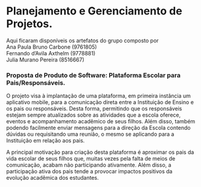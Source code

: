 # Planejamento e Gerenciamento de Projetos.
Aqui ficaram disponíveis os artefatos do grupo composto por  
Ana Paula Bruno Carbone (9761805)  
Fernando d’Avila Axthelm (9778881)  
Julia Murano Pereira (8516667)  

### Proposta de Produto de Software: Plataforma Escolar para Pais/Responsáveis. 
  O projeto visa à implantação de uma plataforma, em primeira instância um aplicativo mobile,  para a comunicação direta entre a Instituição de Ensino e os pais ou responsáveis. Desta forma, permitindo que os responsáveis estejam sempre atualizados sobre as atividades que a escola oferece, eventos e acompanhamento acadêmico de seus filhos. Além disso, também podendo facilmente enviar mensagens para a direção da Escola contendo dúvidas ou requisitando uma reunião, o mesmo se aplicando para a Instituição em relação aos pais. 
  
  A principal motivação para criação desta plataforma é aproximar os pais da vida escolar de seus filhos que, muitas vezes pela falta de meios de comunicação, acabam não participando ativamente. Além disso, a participação ativa dos pais tende a provocar impactos positivos da evolução acadêmica dos estudantes.
